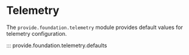 # Telemetry

The `provide.foundation.telemetry` module provides default values for telemetry configuration.

::: provide.foundation.telemetry.defaults